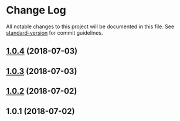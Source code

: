# Change Log

All notable changes to this project will be documented in this file. See [standard-version](https://github.com/conventional-changelog/standard-version) for commit guidelines.

<a name="1.0.4"></a>
## [1.0.4](https://github.com/canisminor1990/cmlog/compare/v1.0.3...v1.0.4) (2018-07-03)



<a name="1.0.3"></a>
## [1.0.3](https://github.com/canisminor1990/cmlog/compare/v1.0.2...v1.0.3) (2018-07-03)



<a name="1.0.2"></a>
## [1.0.2](https://github.com/canisminor1990/cmlog/compare/v1.0.1...v1.0.2) (2018-07-02)



<a name="1.0.1"></a>
## 1.0.1 (2018-07-02)

